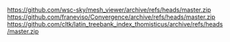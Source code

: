 https://github.com/wsc-sky/mesh_viewer/archive/refs/heads/master.zip
https://github.com/franeviso/Convergence/archive/refs/heads/master.zip
https://github.com/cltk/latin_treebank_index_thomisticus/archive/refs/heads/master.zip
